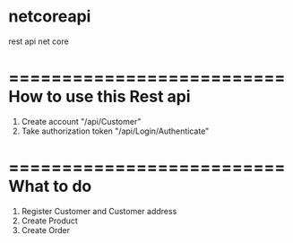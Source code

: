 # netcoreapi
rest api net core

==========================
How to use this Rest api
==========================
1.	Create account "/api/Customer"
2.	Take authorization token "/api/Login/Authenticate"

==========================
What to do
==========================
1.	Register  Customer and Customer address
2.	Create Product
3.	Create Order

